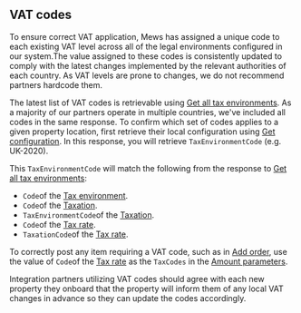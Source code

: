## VAT codes

To ensure correct VAT application, Mews has assigned a unique code to each existing VAT level across all of the legal environments configured in our system.The value assigned to these codes is consistently updated to comply with the latest changes implemented by the relevant authorities of each country. As VAT levels are prone to changes, we do not recommend partners hardcode them.

The latest list of VAT codes is retrievable using [Get all tax environments](../operations/taxenvironments.md#get-all-tax-environments).
As a majority of our partners operate in multiple countries, we've included all codes in the same response.
To confirm which set of codes applies to a given property location, first retrieve their local configuration using [Get configuration](../operations/configuration.md#get-configuration).
In this response, you will retrieve `TaxEnvironmentCode` (e.g. UK-2020).

This `TaxEnvironmentCode` will match the following from the response to [Get all tax environments](../operations/taxenvironments.md#get-all-tax-environments):
* `Code`of the [Tax environment](../operations/taxenvironments.md#tax-environment).
* `Code`of the [Taxation](../operations/taxations.md#taxation).
* `TaxEnvironmentCode`of the [Taxation](../operations/taxations.md#taxation).
* `Code`of the [Tax rate](../operations/taxations.md#tax-rate).
* `TaxationCode`of the [Tax rate](../operations/taxations.md#tax-rate).

To correctly post any item requiring a VAT code, such as in [Add order](../operations/orders.md#add-order), use the value of `Code`of the [Tax rate](../operations/taxations.md#tax-rate) as the `TaxCodes` in the [Amount parameters](../operations/orders.md#amount-parameters).

Integration partners utilizing VAT codes should agree with each new property they onboard that the property will inform them of any local VAT changes in advance so they can update the codes accordingly.
